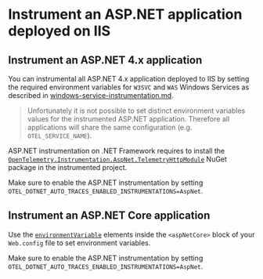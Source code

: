 # Instrument an ASP.NET application deployed on IIS

## Instrument an ASP.NET 4.x application

You can instrumental all ASP.NET 4.x application deployed to IIS
by setting the required environment variables for
`W3SVC` and `WAS` Windows Services as described in [windows-service-instrumentation.md](windows-service-instrumentation.md).

> Unfortunately it is not possible to set distinct environment variables
  values for the instrumented ASP.NET application.
  Therefore all applications will share
  the same configuration (e.g. `OTEL_SERVICE_NAME`).

ASP.NET instrumentation on .NET Framework requires to install the
[`OpenTelemetry.Instrumentation.AspNet.TelemetryHttpModule`](https://www.nuget.org/packages/OpenTelemetry.Instrumentation.AspNet.TelemetryHttpModule/)
NuGet package in the instrumented project.

Make sure to enable the ASP.NET instrumentation by setting
`OTEL_DOTNET_AUTO_TRACES_ENABLED_INSTRUMENTATIONS=AspNet`.

## Instrument an ASP.NET Core application

Use the [`environmentVariable`](https://docs.microsoft.com/en-us/aspnet/core/host-and-deploy/iis/web-config#set-environment-variables)
elements inside the `<aspNetCore>` block of your `Web.config` file
to set environment variables.

Make sure to enable the ASP.NET instrumentation by setting
`OTEL_DOTNET_AUTO_TRACES_ENABLED_INSTRUMENTATIONS=AspNet`.

